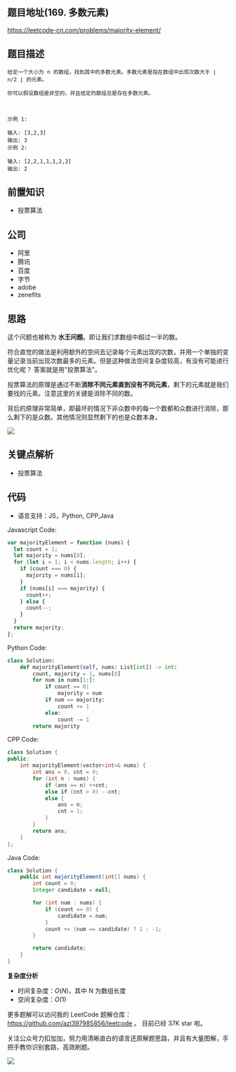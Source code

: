 ## 题目地址(169. 多数元素)

https://leetcode-cn.com/problems/majority-element/

## 题目描述

```
给定一个大小为 n 的数组，找到其中的多数元素。多数元素是指在数组中出现次数大于 ⌊ n/2 ⌋ 的元素。

你可以假设数组是非空的，并且给定的数组总是存在多数元素。

 

示例 1:

输入: [3,2,3]
输出: 3
示例 2:

输入: [2,2,1,1,1,2,2]
输出: 2

```

## 前置知识

- 投票算法

## 公司

- 阿里
- 腾讯
- 百度
- 字节
- adobe
- zenefits

## 思路

这个问题也被称为 **水王问题**。即让我们求数组中超过一半的数。

符合直觉的做法是利用额外的空间去记录每个元素出现的次数，并用一个单独的变量记录当前出现次数最多的元素。但是这种做法空间复杂度较高，有没有可能进行优化呢？ 答案就是用"投票算法"。

投票算法的原理是通过不断**消除不同元素直到没有不同元素**，剩下的元素就是我们要找的元素。注意这里的关键是消除不同的数。

背后的原理非常简单，即最坏的情况下非众数中的每一个数都和众数进行消除，那么剩下的是众数。其他情况则显然剩下的也是众数本身。

![](https://p.ipic.vip/etszhp.jpg)


## 关键点解析

- 投票算法

## 代码

- 语言支持：JS，Python, CPP,Java

Javascript Code:

```js
var majorityElement = function (nums) {
  let count = 1;
  let majority = nums[0];
  for (let i = 1; i < nums.length; i++) {
    if (count === 0) {
      majority = nums[i];
    }
    if (nums[i] === majority) {
      count++;
    } else {
      count--;
    }
  }
  return majority;
};
```

Python Code:

```python
class Solution:
    def majorityElement(self, nums: List[int]) -> int:
        count, majority = 1, nums[0]
        for num in nums[1:]:
            if count == 0:
                majority = num
            if num == majority:
                count += 1
            else:
                count -= 1
        return majority
```

CPP Code:

```cpp
class Solution {
public:
    int majorityElement(vector<int>& nums) {
        int ans = 0, cnt = 0;
        for (int n : nums) {
            if (ans == n) ++cnt;
            else if (cnt > 0) --cnt;
            else {
                ans = n;
                cnt = 1;
            }
        }
        return ans;
    }
};
```

Java Code:

```java
class Solution {
    public int majorityElement(int[] nums) {
        int count = 0;
        Integer candidate = null;

        for (int num : nums) {
            if (count == 0) {
                candidate = num;
            }
            count += (num == candidate) ? 1 : -1;
        }

        return candidate;
    }
}
```

**复杂度分析**

- 时间复杂度：$O(N)$，其中 N 为数组长度
- 空间复杂度：$O(1)$

更多题解可以访问我的 LeetCode 题解仓库：https://github.com/azl397985856/leetcode 。 目前已经 37K star 啦。

关注公众号力扣加加，努力用清晰直白的语言还原解题思路，并且有大量图解，手把手教你识别套路，高效刷题。

![](https://p.ipic.vip/d7jmss.jpg)
